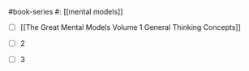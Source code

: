 #book-series 
#: [[mental models]]

- [ ] [[The Great Mental Models Volume 1 General Thinking Concepts]]
- [ ] 2
- [ ] 3

